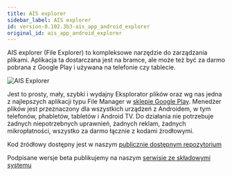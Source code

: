 ```yaml
---
title: AIS explorer
sidebar_label: AIS explorer
id: version-0.102.3b3-ais_app_android_explorer
original_id: ais_app_android_explorer
---
```



AIS explorer (File Explorer) to kompleksowe narzędzie do zarządzania plikami.
Aplikacja ta dostarczana jest na bramce, ale może też być za darmo pobrana z Google Play i używana na telefonie czy tablecie.

![AIS Explorer](/AIS-docs/img/en/frontend/ais_explorer_apk_screen.png)

Jest to prosty, mały, szybki i wydajny Eksplorator plików oraz wg nas jedna z najlepszych aplikacji typu File Manager w [sklepie Google Play](https://play.google.com/store/apps/details?id=pl.sviete.dom.anexplorer.pro).
Menedżer plików jest przeznaczony dla wszystkich urządzeń z Androidem, w tym telefonów, phabletów, tabletów i Android TV. Do działania nie potrzebuje żadnych niepotrzebnych uprawnień, żadnych reklam, żadnych mikropłatności, wszystko za darmo łącznie z kodami źrodłowymi.


Kod źródłowy dostępny jest w naszym [publicznie dostępnym repozytorium](https://github.com/sviete/AIS-explorer)

Podpisane wersje beta publikujemy na naszym [serwisie ze składowymi systemu](https://powiedz.co/ota/)

